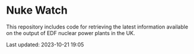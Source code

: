# Nuke Watch

This repository includes code for retrieving the latest information available on the output of EDF nuclear power plants in the UK.

Last updated: 2023-10-21 19:05